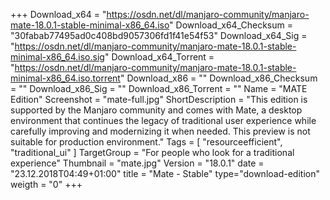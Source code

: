 +++
Download_x64 = "https://osdn.net/dl/manjaro-community/manjaro-mate-18.0.1-stable-minimal-x86_64.iso"
Download_x64_Checksum = "30fabab77495ad0c408bd9057306fd1f41e54f53"
Download_x64_Sig = "https://osdn.net/dl/manjaro-community/manjaro-mate-18.0.1-stable-minimal-x86_64.iso.sig"
Download_x64_Torrent = "https://osdn.net/dl/manjaro-community/manjaro-mate-18.0.1-stable-minimal-x86_64.iso.torrent"
Download_x86 = ""
Download_x86_Checksum = ""
Download_x86_Sig = ""
Download_x86_Torrent = ""
Name = "MATE Edition"
Screenshot = "mate-full.jpg"
ShortDescription = "This edition is supported by the Manjaro community and comes with Mate, a desktop environment that continues the legacy of traditional user experience while carefully improving and modernizing it when needed. This preview is not suitable for production environment."
Tags = [ "resourceefficient", "traditional_ui" ]
TargetGroup = "For people who look for a traditional experience"
Thumbnail = "mate.jpg"
Version = "18.0.1"
date = "23.12.2018T04:49+01:00"
title = "Mate - Stable"
type="download-edition"
weigth = "0"
+++
